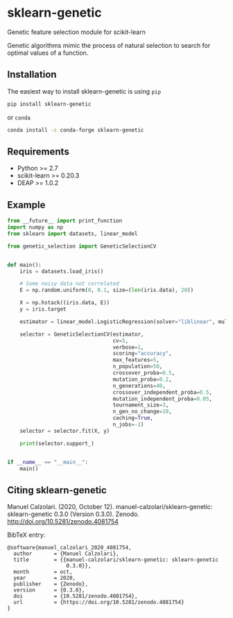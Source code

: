 # sklearn-genetic

Genetic feature selection module for scikit-learn

Genetic algorithms mimic the process of natural selection to search for optimal values of a function.

## Installation

The easiest way to install sklearn-genetic is using `pip`

```bash
pip install sklearn-genetic
```

or `conda`

```bash
conda install -c conda-forge sklearn-genetic
```

## Requirements

* Python >= 2.7
* scikit-learn >= 0.20.3
* DEAP >= 1.0.2

## Example

```python
from __future__ import print_function
import numpy as np
from sklearn import datasets, linear_model

from genetic_selection import GeneticSelectionCV


def main():
    iris = datasets.load_iris()

    # Some noisy data not correlated
    E = np.random.uniform(0, 0.1, size=(len(iris.data), 20))

    X = np.hstack((iris.data, E))
    y = iris.target

    estimator = linear_model.LogisticRegression(solver="liblinear", multi_class="ovr")

    selector = GeneticSelectionCV(estimator,
                                  cv=5,
                                  verbose=1,
                                  scoring="accuracy",
                                  max_features=5,
                                  n_population=50,
                                  crossover_proba=0.5,
                                  mutation_proba=0.2,
                                  n_generations=40,
                                  crossover_independent_proba=0.5,
                                  mutation_independent_proba=0.05,
                                  tournament_size=3,
                                  n_gen_no_change=10,
                                  caching=True,
                                  n_jobs=-1)
    selector = selector.fit(X, y)

    print(selector.support_)


if __name__ == "__main__":
    main()

```

## Citing sklearn-genetic

Manuel Calzolari. (2020, October 12). manuel-calzolari/sklearn-genetic: sklearn-genetic 0.3.0 (Version 0.3.0). Zenodo. http://doi.org/10.5281/zenodo.4081754

BibTeX entry:
```
@software{manuel_calzolari_2020_4081754,
  author       = {Manuel Calzolari},
  title        = {{manuel-calzolari/sklearn-genetic: sklearn-genetic 
                   0.3.0}},
  month        = oct,
  year         = 2020,
  publisher    = {Zenodo},
  version      = {0.3.0},
  doi          = {10.5281/zenodo.4081754},
  url          = {https://doi.org/10.5281/zenodo.4081754}
}
```
